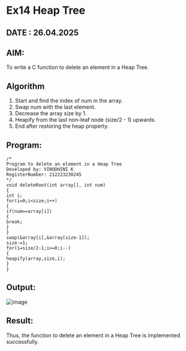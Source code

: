 # Ex14 Heap Tree
## DATE : 26.04.2025
## AIM:
To write a C function to delete an element in a Heap Tree.

## Algorithm
1. Start and find the index of num in the array.
2. Swap num with the last element.
3. Decrease the array size by 1.
4. Heapify from the last non-leaf node (size/2 - 1) upwards.
5. End after restoring the heap property.
## Program:
```
/*
Program to delete an element in a Heap Tree
Developed by: VINODHINI K
RegisterNumber: 212223230245
*/
void deleteRoot(int array[], int num)
{
int i;
for(i=0;i<size;i++)
{
if(num==array[i])
{
break;
}
}
swap(&array[i],&array[size-1]);
size-=1;
for(i=size/2-1;i>=0;i--)
{
heapify(array,size,i);
}
}
```

## Output:

![image](https://github.com/user-attachments/assets/a01e00f9-20da-43dd-b7b5-317be8229772)


## Result:
Thus, the function to delete an element in a Heap Tree is implemented successfully.
